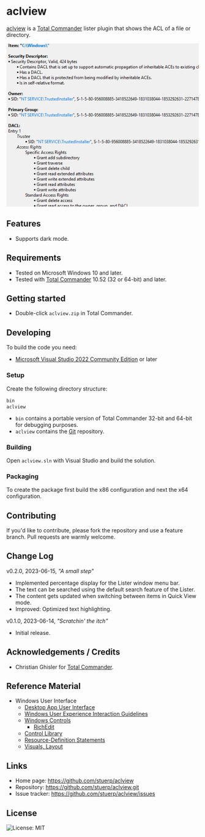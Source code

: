 
# aclview

[aclview](https://github.com/stuerp/aclview/releases) is a [Total Commander](https://www.ghisler.com/) lister plugin that shows the ACL of a file or directory.

![Screenshot](/Artwork/Screenshot.png?raw=true "Screenshot")

## Features

* Supports dark mode.

## Requirements

* Tested on Microsoft Windows 10 and later.
* Tested with [Total Commander](https://www.ghisler.com/) 10.52 (32 or 64-bit) and later.

## Getting started

* Double-click `aclview.zip` in Total Commander.

## Developing

To build the code you need:

* [Microsoft Visual Studio 2022 Community Edition](https://visualstudio.microsoft.com/downloads/) or later

### Setup

Create the following directory structure:

    bin
    aclview

* `bin` contains a portable version of Total Commander 32-bit and 64-bit for debugging purposes.
* `aclview` contains the [Git](https://github.com/stuerp/aclview) repository.

### Building

Open `aclview.sln` with Visual Studio and build the solution.

### Packaging

To create the package first build the x86 configuration and next the x64 configuration.

## Contributing

If you'd like to contribute, please fork the repository and use a feature
branch. Pull requests are warmly welcome.

## Change Log

v0.2.0, 2023-06-15, *"A small step"*

* Implemented percentage display for the Lister window menu bar.
* The text can be searched using the default search feature of the Lister.
* The content gets updated when switching between items in Quick View mode.
* Improved: Optimized text highlighting.

v0.1.0, 2023-06-14, *"Scratchin' the itch"*

* Initial release.

## Acknowledgements / Credits

* Christian Ghisler for [Total Commander](https://www.ghisler.com/).

## Reference Material

* Windows User Interface
  * [Desktop App User Interface](https://learn.microsoft.com/en-us/windows/win32/windows-application-ui-development)
  * [Windows User Experience Interaction Guidelines](https://learn.microsoft.com/en-us/windows/win32/uxguide/guidelines)
  * [Windows Controls](https://learn.microsoft.com/en-us/windows/win32/controls/window-controls)
    * [RichEdit](https://learn.microsoft.com/en-us/windows/win32/controls/rich-edit-controls)
  * [Control Library](https://learn.microsoft.com/en-us/windows/win32/controls/individual-control-info)
  * [Resource-Definition Statements](https://learn.microsoft.com/en-us/windows/win32/menurc/resource-definition-statements)
  * [Visuals, Layout](https://learn.microsoft.com/en-us/windows/win32/uxguide/vis-layout)

## Links

* Home page: https://github.com/stuerp/aclview
* Repository: https://github.com/stuerp/aclview.git
* Issue tracker: https://github.com/stuerp/aclview/issues

## License

![License: MIT](https://img.shields.io/badge/license-MIT-yellow.svg)

